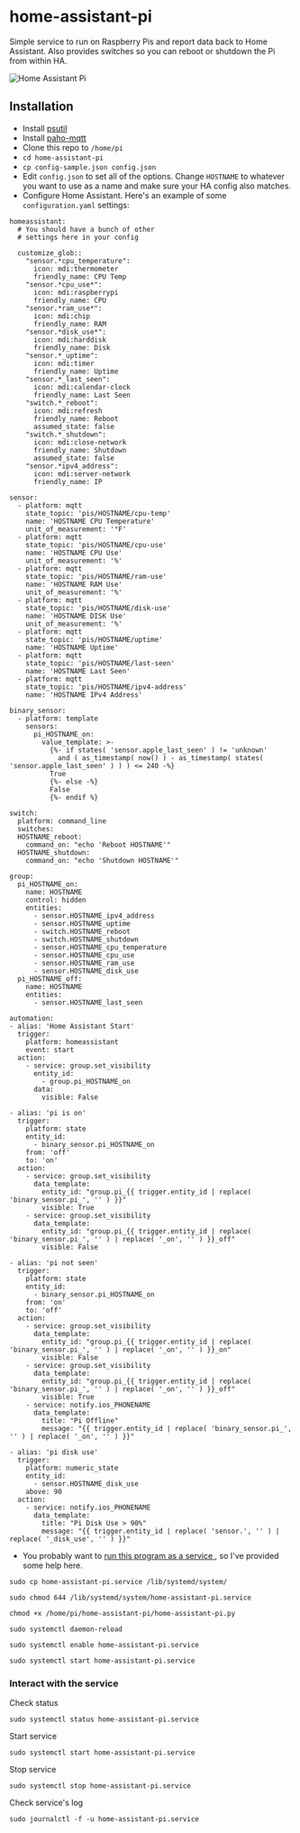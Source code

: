 # home-assistant-pi
Simple service to run on Raspberry Pis and report data back to Home Assistant. Also provides switches so you can reboot or shutdown the Pi from within HA.

![Home Assistant Pi](./group-home-assistant.png?raw=true "Home Assistant Pi")

## Installation

* Install [psutil](https://pypi.python.org/pypi/psutil)
* Install [paho-mqtt](https://pypi.python.org/pypi/paho-mqtt)
* Clone this repo to `/home/pi`
* `cd home-assistant-pi`
* `cp config-sample.json config.json`
* Edit `config.json` to set all of the options. Change `HOSTNAME` to whatever you want to use as a name and make sure your HA config also matches.
* Configure Home Assistant. Here's an example of some `configuration.yaml` settings:
```
homeassistant:
  # You should have a bunch of other
  # settings here in your config

  customize_glob::
	"sensor.*cpu_temperature":
	  icon: mdi:thermometer
	  friendly_name: CPU Temp
	"sensor.*cpu_use*":
	  icon: mdi:raspberrypi
	  friendly_name: CPU
	"sensor.*ram_use*":
	  icon: mdi:chip
	  friendly_name: RAM
	"sensor.*disk_use*":
	  icon: mdi:harddisk
	  friendly_name: Disk
	"sensor.*_uptime":
	  icon: mdi:timer
	  friendly_name: Uptime
	"sensor.*_last_seen":
	  icon: mdi:calendar-clock
	  friendly_name: Last Seen
	"switch.*_reboot":
	  icon: mdi:refresh
	  friendly_name: Reboot
	  assumed_state: false
	"switch.*_shutdown":
	  icon: mdi:close-network
	  friendly_name: Shutdown
	  assumed_state: false
	"sensor.*ipv4_address":
  	  icon: mdi:server-network
  	  friendly_name: IP

sensor:
  - platform: mqtt
    state_topic: 'pis/HOSTNAME/cpu-temp'
    name: 'HOSTNAME CPU Temperature'
    unit_of_measurement: '°F'
  - platform: mqtt
    state_topic: 'pis/HOSTNAME/cpu-use'
    name: 'HOSTNAME CPU Use'
    unit_of_measurement: '%'
  - platform: mqtt
    state_topic: 'pis/HOSTNAME/ram-use'
    name: 'HOSTNAME RAM Use'
    unit_of_measurement: '%'
  - platform: mqtt
    state_topic: 'pis/HOSTNAME/disk-use'
    name: 'HOSTNAME DISK Use'
    unit_of_measurement: '%'
  - platform: mqtt
    state_topic: 'pis/HOSTNAME/uptime'
    name: 'HOSTNAME Uptime'
  - platform: mqtt
    state_topic: 'pis/HOSTNAME/last-seen'
    name: 'HOSTNAME Last Seen'
  - platform: mqtt
    state_topic: 'pis/HOSTNAME/ipv4-address'
    name: 'HOSTNAME IPv4 Address'

binary_sensor:
  - platform: template
    sensors:
	  pi_HOSTNAME_on:
	    value_template: >-
		  {%- if states( 'sensor.apple_last_seen' ) != 'unknown'
		    and ( as_timestamp( now() ) - as_timestamp( states( 'sensor.apple_last_seen' ) ) ) <= 240 -%}
		  True
		  {%- else -%}
		  False
		  {%- endif %}

switch:
  platform: command_line
  switches:
  HOSTNAME_reboot:
	command_on: "echo 'Reboot HOSTNAME'"
  HOSTNAME_shutdown:
	command_on: "echo 'Shutdown HOSTNAME'"

group:
  pi_HOSTNAME_on:
    name: HOSTNAME
    control: hidden
    entities:
	  - sensor.HOSTNAME_ipv4_address
	  - sensor.HOSTNAME_uptime
	  - switch.HOSTNAME_reboot
	  - switch.HOSTNAME_shutdown
	  - sensor.HOSTNAME_cpu_temperature
	  - sensor.HOSTNAME_cpu_use
	  - sensor.HOSTNAME_ram_use
	  - sensor.HOSTNAME_disk_use
  pi_HOSTNAME_off:
    name: HOSTNAME
    entities:
	  - sensor.HOSTNAME_last_seen

automation:
- alias: 'Home Assistant Start'
  trigger:
    platform: homeassistant
    event: start
  action:
    - service: group.set_visibility
      entity_id:
        - group.pi_HOSTNAME_on
      data:
        visible: False

- alias: 'pi is on'
  trigger:
    platform: state
    entity_id:
      - binary_sensor.pi_HOSTNAME_on
    from: 'off'
    to: 'on'
  action:
    - service: group.set_visibility
      data_template:
        entity_id: "group.pi_{{ trigger.entity_id | replace( 'binary_sensor.pi_', '' ) }}"
        visible: True
    - service: group.set_visibility
      data_template:
        entity_id: "group.pi_{{ trigger.entity_id | replace( 'binary_sensor.pi_', '' ) | replace( '_on', '' ) }}_off"
        visible: False

- alias: 'pi not seen'
  trigger:
    platform: state
    entity_id:
      - binary_sensor.pi_HOSTNAME_on
    from: 'on'
    to: 'off'
  action:
    - service: group.set_visibility
      data_template:
        entity_id: "group.pi_{{ trigger.entity_id | replace( 'binary_sensor.pi_', '' ) | replace( '_on', '' ) }}_on"
        visible: False
    - service: group.set_visibility
      data_template:
        entity_id: "group.pi_{{ trigger.entity_id | replace( 'binary_sensor.pi_', '' ) | replace( '_on', '' ) }}_off"
        visible: True
    - service: notify.ios_PHONENAME
      data_template:
        title: "Pi Offline"
        message: "{{ trigger.entity_id | replace( 'binary_sensor.pi_', '' ) | replace( '_on', '' ) }}"

- alias: 'pi disk use'
  trigger:
    platform: numeric_state
    entity_id:
      - sensor.HOSTNAME_disk_use
    above: 90
  action:
    - service: notify.ios_PHONENAME
      data_template:
        title: "Pi Disk Use > 90%"
        message: "{{ trigger.entity_id | replace( 'sensor.', '' ) | replace( '_disk_use', '' ) }}"

```
* You probably want to [run this program as a service ](http://www.diegoacuna.me/how-to-run-a-script-as-a-service-in-raspberry-pi-raspbian-jessie/), so I've provided some help here.
```
sudo cp home-assistant-pi.service /lib/systemd/system/

sudo chmod 644 /lib/systemd/system/home-assistant-pi.service

chmod +x /home/pi/home-assistant-pi/home-assistant-pi.py

sudo systemctl daemon-reload

sudo systemctl enable home-assistant-pi.service

sudo systemctl start home-assistant-pi.service
```

### Interact with the service
Check status

`sudo systemctl status home-assistant-pi.service`

Start service

`sudo systemctl start home-assistant-pi.service`

Stop service

`sudo systemctl stop home-assistant-pi.service`

Check service's log

`sudo journalctl -f -u home-assistant-pi.service`
